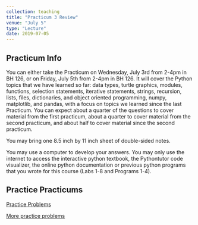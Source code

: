 ```yaml
---
collection: teaching
title: "Practicum 3 Review"
venue: "July 5"
type: "Lecture"
date: 2019-07-05
---
```


## Practicum Info
You can either take the Practicum on Wednesday, July 3rd from 2-4pm in BH 126, or on
Friday, July 5th from 2-4pm in BH 126.
It will cover the Python topics that we have learned so far:
data types, turtle graphics, modules, functions, selection statements, iterative statements, strings,
recursion, lists, files, dictionaries, and
object oriented programming, numpy, matplotlib, and pandas, with a focus on topics we learned since the
last Practicum. You can expect about a quarter of the questions to cover material from the first
practicum, about a quarter to cover material from the second practicum, and about half to cover material
since the second practicum.

You may bring one 8.5 inch by 11 inch sheet of double-sided notes.

You may use a computer to develop your answers. You may only use the internet to access the interactive python textbook,
the Pythontutor code visualizer,
the online python documentation or previous python programs that you wrote for this course (Labs 1-8 and Programs 1-4).

## Practice Practicums

[Practice Problems](https://lgw2.github.io/teaching/csci127-summer-2019/lectures/practice_practicum_3.pdf)

[More practice problems](https://lgw2.github.io/teaching/csci127-summer-2019/lectures/practice_3.pdf)
